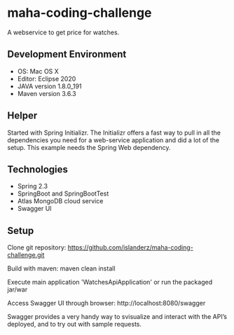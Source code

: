 # maha-coding-challenge

A webservice to get price for watches. 

## Development Environment 

* OS: Mac OS X
* Editor: Eclipse 2020
* JAVA version 1.8.0_191
* Maven version 3.6.3

## Helper
Started with Spring Initializr. The Initializr offers a fast way to pull in all the dependencies you need for a web-service application and did a lot of the setup. This example needs the Spring Web dependency.


## Technologies 

* Spring 2.3  
* SpringBoot and SpringBootTest
* Atlas MongoDB cloud service
* Swagger UI

## Setup
Clone git repository: https://github.com/islanderz/maha-coding-challenge.git

Build with maven: maven clean install

Execute main application 'WatchesApiApplication' or run the packaged jar/war

Access Swagger UI through browser: http://localhost:8080/swagger

Swagger provides a very handy way to svisualize and interact with the API’s deployed, and to try out with sample requests.




